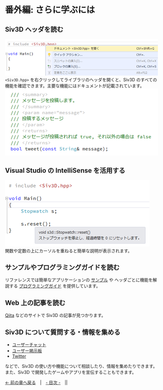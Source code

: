 ﻿# 番外編: さらに学ぶには

## Siv3D ヘッダを読む
![Siv3D ヘッダを読む](resource/Learn/header.png "Siv3D ヘッダを読む")  
`<Siv3D.hpp>` を右クリックしてライブラリのヘッダを開くと、Siv3D のすべての機能を確認できます。主要な機能にはドキュメントが記載されています。
![Siv3D ヘッダを読む](resource/Learn/header2.png "Siv3D ヘッダを読む")  

## Visual Studio の IntelliSense を活用する
![Visual Studio の IntelliSense を活用する](resource/Learn/intellisense.png "Visual Studio の IntelliSense を活用する")  
関数や定数の上にカーソルを重ねると簡単な説明が表示されます。

## サンプルやプログラミングガイドを読む
リファレンスでは簡単なアプリケーションの <a href="../Example/Index.md" target="_blank">サンプル</a> や ヘッダごとに機能を解説する <a href="../Programming Guide/Index.md" target="_blank">プログラミングガイド</a> を提供しています。

## Web 上の記事を読む
<a href="http://qiita.com/tags/Siv3D" target="_blank">Qiita</a> などのサイトで Siv3D の記事が見つかります。

## Siv3D について質問する・情報を集める
- <a href="http://play-siv3d.hateblo.jp/entry/slack" target="_blank">ユーザーチャット</a>
- <a href="http://siv3d.jp/bbs/patio.cgi" target="_blank">ユーザー掲示板</a>
- <a href="https://twitter.com/search?f=tweets&vertical=default&q=siv3d&src=savs" target="_blank">Twitter</a>  

などで、Siv3D の使い方や機能について相談したり、情報を集めたりできます。  
また、Siv3D で開発したゲームやアプリを宣伝することもできます。

[← 前の章へ戻る](Release.md)　|　[- 目次 -](Index.md)　||
